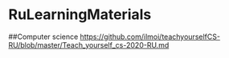# RuLearningMaterials
##Computer science
https://github.com/ilmoi/teachyourselfCS-RU/blob/master/Teach_yourself_cs-2020-RU.md
